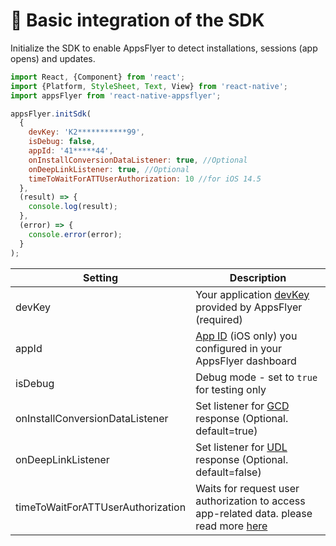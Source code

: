 # 🚀 Basic integration of the SDK
Initialize the SDK to enable AppsFlyer to detect installations, sessions (app opens) and updates.<br>

```javascript
import React, {Component} from 'react';
import {Platform, StyleSheet, Text, View} from 'react-native';
import appsFlyer from 'react-native-appsflyer';

appsFlyer.initSdk(
  {
    devKey: 'K2***********99',
    isDebug: false,
    appId: '41*****44',
    onInstallConversionDataListener: true, //Optional
    onDeepLinkListener: true, //Optional
    timeToWaitForATTUserAuthorization: 10 //for iOS 14.5
  },
  (result) => {
    console.log(result);
  },
  (error) => {
    console.error(error);
  }
);
```

| Setting  | Description   |
| -------- | ------------- |
| devKey   | Your application [devKey](https://support.appsflyer.com/hc/en-us/articles/207032066-Basic-SDK-integration-guide#retrieving-the-dev-key) provided by AppsFlyer (required)  |
| appId      | [App ID](https://support.appsflyer.com/hc/en-us/articles/207377436-Adding-a-new-app#available-in-the-app-store-google-play-store-windows-phone-store)  (iOS only) you configured in your AppsFlyer dashboard  |
| isDebug    | Debug mode - set to `true` for testing only  |
|onInstallConversionDataListener| Set listener for [GCD](https://dev.appsflyer.com/hc/docs/conversion-data) response (Optional. default=true) |
|onDeepLinkListener| Set listener for [UDL](https://dev.appsflyer.com/hc/docs/unified-deep-linking-udl) response (Optional. default=false) |
|timeToWaitForATTUserAuthorization| Waits for request user authorization to access app-related data. please read more [here](https://support.appsflyer.com/hc/en-us/articles/207032066-iOS-SDK-V6-X-integration-guide-for-developers#configure-app-tracking-transparency-att-support) |